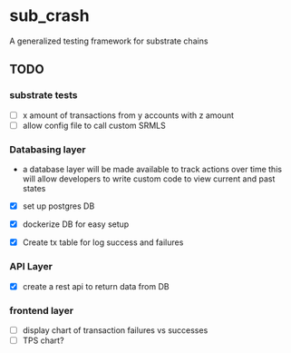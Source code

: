 # sub_crash
A generalized testing framework for substrate chains

## TODO

### substrate tests
- [ ]  x amount of transactions from y accounts with z amount 
- [ ]  allow config file to call custom SRMLS 

### Databasing layer
 * a database layer will be made available to track actions over time this will allow developers to write custom code to view current and past states 

 - [x] set up postgres DB
 - [x] dockerize DB for easy setup
 - [x] Create tx table for log success and failures 

 
 ### API Layer 
- [x] create a rest api to return data from DB

### frontend layer 
- [ ] display chart of transaction failures vs successes
- [ ] TPS chart?